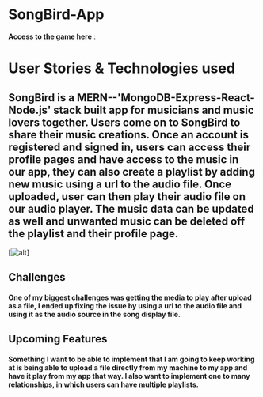 # SongBird-App


**Access to the game here** : 

# User Stories & Technologies used #


## SongBird is a MERN--'MongoDB-Express-React-Node.js' stack built app for musicians and music lovers together. Users come on to SongBird to share their music creations. Once an account is registered and signed in, users can access their profile pages and have access to the music in our app, they can also create a playlist by adding new music using a url to the audio file. Once uploaded, user can then play their audio file on our audio player. The music data can be updated as well and unwanted music can be deleted off the playlist and their profile page. ##

[![alt](https://cacoo.com/diagrams/VuQfDiz0AOTaYtfs/152B1)]

## Challenges ##
#### One of my biggest challenges was getting the media to play after upload as a file, I ended up fixing the issue by using a url to the audio file and using it as the audio source in the song display file. ####

## Upcoming Features ##


#### Something I want to be able to implement that I am going to keep working at is being able to upload a file directly from my machine to my app and have it play from my app that way. I also want to implement one to many relationships, in which users  can have multiple playlists. ####




